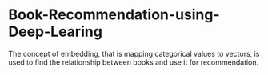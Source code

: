 # Book-Recommendation-using-Deep-Learing
The concept of embedding, that is mapping categorical values to vectors, is used to find the relationship between books and use it for recommendation.
